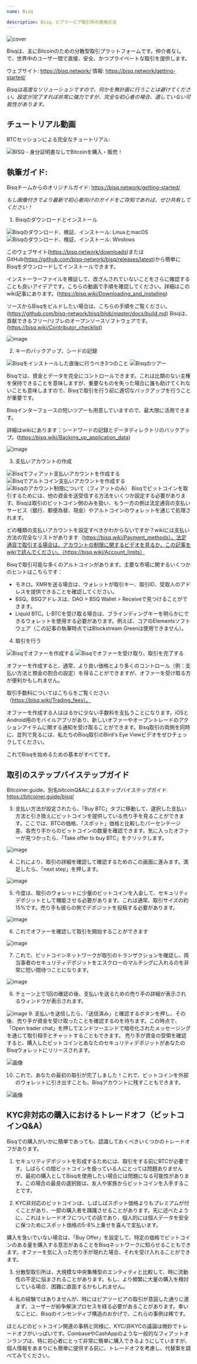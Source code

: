 ```yaml
---
name: Bisq

description: Bisq、ピアツーピア取引所の使用方法
---
```


![cover](assets/cover.webp)

Bisqは、主にBitcoinのための分散型取引プラットフォームです。仲介者なしで、世界中のユーザー間で直接、安全、かつプライベートな取引を提供します。

ウェブサイト: https://bisq.network/
情報: https://bisq.network/getting-started/

_Bisqは高度なソリューションですので、何かを無計画に行うことは避けてください。設定が完了すれば非常に強力ですが、完全な初心者の場合、適していない可能性があります。_

## チュートリアル動画

BTCセッションによる完全なチュートリアル:

![BISQ - 身分証明書なしでBitcoinを購入・販売！](https://youtu.be/4LyEKA5Iq9I)

## 執筆ガイド:

Bisqチームからのオリジナルガイド: https://bisq.network/getting-started/

_もし画像付きでより最新で初心者向けのガイドをご存知であれば、ぜひ共有してください！_

1. Bisqのダウンロードとインストール

![Bisqのダウンロード、検証、インストール: LinuxとmacOS](https://youtu.be/dTfM4AsxNHY)
![Bisqのダウンロード、検証、インストール: Windows](https://youtu.be/XABzwXw6X0A)

このウェブサイト(https://bisq.network/downloads)またはGitHub(https://github.com/bisq-network/bisq/releases/latest)から簡単にBisqをダウンロードしてインストールできます。

インストーラーファイルを検証して、改ざんされていないことをさらに確認することも良いアイデアです。こちらの動画で手順を確認してください。詳細はこのwiki記事にあります。(https://bisq.wiki/Downloading_and_installing)

ソースからBisqをビルドしたい場合は、こちらの手順をご覧ください。(https://github.com/bisq-network/bisq/blob/master/docs/build.md) Bisqは、貢献できるフリー/リブレのオープンソースソフトウェアです。(https://bisq.wiki/Contributor_checklist)

![image](assets/1.webp)

2. キーのバックアップ、シードの記録

![Bisqをインストールした直後に行うべき3つのこと](https://youtu.be/JSwMcQAT_CA)
![Bisqのツアー](https://youtu.be/HDkzUl9wibc)

Bisqでは、資金とデータを完全にコントロールできます。これは比類のない主権を保持できることを意味しますが、重要なものを失った場合に誰も助けてくれないことも意味しますので、Bisqで取引を行う前に適切なバックアップを行うことが重要です。

Bisqインターフェースの短いツアーも用意していますので、最大限に活用できます。

詳細はwikiにあります：シードワードの記録とデータディレクトリのバックアップ。(https://bisq.wiki/Backing_up_application_data)

![image](assets/2.webp)

3. 支払いアカウントの作成

![Bisqでフィアット支払いアカウントを作成する](https://youtu.be/nDgT_kFC-9Y)
![Bisqでアルトコイン支払いアカウントを作成する](https://youtu.be/33UTotkxw_0)
![Bisqのアカウント制限について（フィアットのみ）](https://youtu.be/TP5Zh6IJPVo)
Bisqでビットコインを取引するためには、他の資金を送受信する方法をいくつか設定する必要があります。Bisqは取引のビットコイン側のみを扱い、もう一方の側は法定通貨の支払いサービス（銀行、郵便為替、現金）やアルトコインのウォレットを通じて処理されます。

どの種類の支払いアカウントを設定すべきかわからないですか？wikiには支払い方法の完全なリストがあります（https://bisq.wiki/Payment_methods）。法定通貨で取引する場合は、アカウントの制限に関するビデオを見るか、この記事をwikiで読んでください。（https://bisq.wiki/Account_limits）

Bisqで取引可能な多くのアルトコインがあります。主要な市場に関するいくつかのヒントはこちらです：

- モネロ。XMRを送る場合は、ウォレットが取引キー、取引ID、受取人のアドレスを提供できることを確認してください。
- BSQ。BSQアドレスは、DAO > BSQ Wallet > Receiveで見つけることができます。
- Liquid BTC。L-BTCを受け取る場合は、ブラインディングキーを明らかにできるウォレットを使用する必要があります。例えば、コアのElementsソフトウェア（この記事の執筆時点ではBlockstream Greenは使用できません）。

4. 取引を行う

![Bisqでオファーを作成する](https://youtu.be/w7Uvv-xrxn8)
![Bisqでオファーを受け取り、取引を完了する](https://youtu.be/E6AOgXajK_E)

オファーを作成すると、通常、より良い価格とより多くのコントロール（例：支払い方法と預金の割合の設定）を得ることができますが、オファーを受け取る方が便利かもしれません。

取引手数料についてはこちらをご覧ください（https://bisq.wiki/Trading_fees）。

オファーを作成する人ははるかに少ない手数料を支払うことになります。iOSとAndroid用のモバイルアプリがあり、新しいオファーやオープントレードのアクションアイテムに関する通知を受け取ることができます。Bisq取引の両側を同時に、並列で見るには、私たちのBisq取引のBird's Eye Viewビデオをぜひチェックしてください。

これでBisqを始めるための基本がすべてです。

## 取引のステップバイステップガイド

Bitcoiner.guide、別名bitcoinQ&Aによるステップバイステップガイド https://bitcoiner.guide/bisq/

3. 支払い方法が設定されたら、「Buy BTC」タブに移動して、選択した支払い方法と引き換えにビットコインを提供している売り手を見ることができます。ここでは、BTCの価格、「スポット」価格と比較したパーセンテージ差、各売り手からのビットコインの数量を確認できます。気に入ったオファーが見つかったら、「Take offer to buy BTC」をクリックします。

![image](assets/3.webp)

4. これにより、取引の詳細を確認して確認するためのこの画面に進みます。満足したら、「next step」を押します。

![image](assets/4.webp)

5. 今度は、取引のウォレットに少量のビットコインを入金して、セキュリティデポジットとして機能させる必要があります。これは通常、取引サイズの約15%です。売り手も彼らの側でデポジットを投稿する必要があります。

![image](assets/5.webp)

6. これでオファーを確認して取引を開始することができます

![image](assets/6.webp)

7. これで、ビットコインネットワークが取引のトランザクションを確認し、両当事者のセキュリティデポジットをエスクローのマルチシグに入れるのを非常に短い間待つことになります。

![image](assets/7.webp)

8. チェーン上で1回の確認の後、支払いを送るための売り手の詳細が表示されるウィンドウが表示されます。

![image](assets/8.webp)
9. 支払いを送信したら、「送信済み」と確認するボタンを押し、その後、売り手が資金を受け取ったことを確認するのを待ちます。この時点で、「Open trader chat」を押してエンドツーエンドで暗号化されたメッセージングを通じて取引相手とチャットすることもできます。
売り手が資金の受領を確認すると、購入したビットコインとあなたのセキュリティデポジットがあなたのBisqウォレットにリリースされます。

![画像](assets/9.webp)

10. これで、あなたの最初の取引が完了しました！これで、ビットコインを外部のウォレットに引き出すことも、Bisqアカウントに残すこともできます。

![画像](assets/10.webp)

## KYC非対応の購入におけるトレードオフ（ビットコインQ&A）

Bisqでの購入がいかに簡単であっても、認識しておくべきいくつかのトレードオフがあります。

1. セキュリティデポジットを形成するためには、取引をする前にBTCが必要です。しばらくの間ビットコインを扱っている人にとっては問題ありませんが、最初の購入としてBisqを使用したい場合には問題になる可能性があります。この場合の最良の選択肢は、友人や家族からビットコインを入手することです。

2. KYC非対応のビットコインは、しばしばスポット価格よりもプレミアムが付くことがあり、一部の購入者を躊躇させることがあります。先に述べたように、これはトレードオフについての話であり、個人的には個人データを安全に保つためにスポット価格の5-8%上乗せを喜んで支払います。

購入を急いでいない場合は、「Buy Offer」を設定して、特定の価格でビットコインのある量を購入する意志があることをBisqネットワークに知らせることもできます。オファーを気に入った売り手が現れた場合、それを受け入れることができます。

3. 分散型取引所は、大規模な中央集権型のエンティティと比較して、時に流動性の不足に悩まされることがあります。もし、より頻繁に大量の購入を検討している場合、困難に直面するかもしれません。

4. 私の経験ではありませんが、時にはピアツーピアの取引が意図した通りに進まず、ユーザーが紛争解決プロセスを経る必要があることがあります。幸いなことに、Bisqのインセンティブ構造のおかげで、これらの事例は稀です。

ほとんどのビットコイン関連の事柄と同様に、KYC/非KYCの議論は微妙でトレードオフがいっぱいです。CoinbaseやCashAppのような一般的なフィアットオンランプは、特に初心者にとって非常に簡単に購入できるようにしていますが、個人情報をあまりにも簡単に提供する前に、トレードオフを考慮し、代替案を調べてみてください。